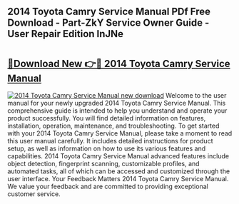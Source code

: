 ## 2014 Toyota Camry Service Manual PDf Free Download - Part-ZkY Service Owner Guide - User Repair Edition InJNe

# <h2><a href="http://bc11672.oget.top/?id=2014+Toyota+Camry+Service+Manual">🔗Download New 👉🔴 2014 Toyota Camry Service Manual</a></h2>

[![2014 Toyota Camry Service Manual new download](https://i.imgur.com/5g1atiW.png)](http://bc11672.oget.top/?id=2014+Toyota+Camry+Service+Manual)
Welcome to the user manual for your newly upgraded 2014 Toyota Camry Service Manual. This comprehensive guide is intended to help you understand and operate your product successfully. You will find detailed information on features, installation, operation, maintenance, and troubleshooting. To get started with your 2014 Toyota Camry Service Manual, please take a moment to read this user manual carefully. It includes detailed instructions for product setup, as well as information on how to use its various features and capabilities. 2014 Toyota Camry Service Manual advanced features include object detection, fingerprint scanning, customizable profiles, and automated tasks, all of which can be accessed and customized through the user interface. Your Feedback Matters 2014 Toyota Camry Service Manual. We value your feedback and are committed to providing exceptional customer service.
